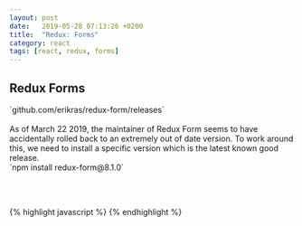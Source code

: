 ```yaml
---
layout: post
date:   2019-05-28 07:13:26 +0200
title:  "Redux: Forms"
category: react
tags: [react, redux, forms]
---
```


<h2>Redux Forms</h2>
`github.com/erikras/redux-form/releases`
<br /><br />
As of March 22 2019, the maintainer of Redux Form seems to have accidentally rolled back to an extremely out of date version. To work around this, we need to install a specific version which is the latest known good release.
<br />
`npm install redux-form@8.1.0`

<br /><br />



{% highlight javascript %}
{% endhighlight %}
